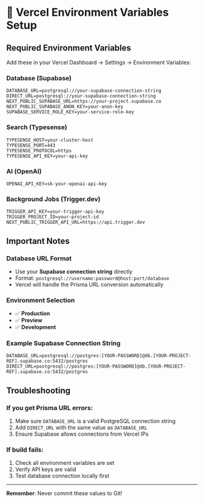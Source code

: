# 🔧 Vercel Environment Variables Setup

## **Required Environment Variables**

Add these in your Vercel Dashboard → Settings → Environment Variables:

### **Database (Supabase)**
```
DATABASE_URL=postgresql://your-supabase-connection-string
DIRECT_URL=postgresql://your-supabase-connection-string
NEXT_PUBLIC_SUPABASE_URL=https://your-project.supabase.co
NEXT_PUBLIC_SUPABASE_ANON_KEY=your-anon-key
SUPABASE_SERVICE_ROLE_KEY=your-service-role-key
```

### **Search (Typesense)**
```
TYPESENSE_HOST=your-cluster-host
TYPESENSE_PORT=443
TYPESENSE_PROTOCOL=https
TYPESENSE_API_KEY=your-api-key
```

### **AI (OpenAI)**
```
OPENAI_API_KEY=sk-your-openai-api-key
```

### **Background Jobs (Trigger.dev)**
```
TRIGGER_API_KEY=your-trigger-api-key
TRIGGER_PROJECT_ID=your-project-id
NEXT_PUBLIC_TRIGGER_API_URL=https://api.trigger.dev
```

## **Important Notes**

### **Database URL Format**
- Use your **Supabase connection string** directly
- Format: `postgresql://username:password@host:port/database`
- Vercel will handle the Prisma URL conversion automatically

### **Environment Selection**
- ✅ **Production**
- ✅ **Preview** 
- ✅ **Development**

### **Example Supabase Connection String**
```
DATABASE_URL=postgresql://postgres:[YOUR-PASSWORD]@db.[YOUR-PROJECT-REF].supabase.co:5432/postgres
DIRECT_URL=postgresql://postgres:[YOUR-PASSWORD]@db.[YOUR-PROJECT-REF].supabase.co:5432/postgres
```

## **Troubleshooting**

### **If you get Prisma URL errors:**
1. Make sure `DATABASE_URL` is a valid PostgreSQL connection string
2. Add `DIRECT_URL` with the same value as `DATABASE_URL`
3. Ensure Supabase allows connections from Vercel IPs

### **If build fails:**
1. Check all environment variables are set
2. Verify API keys are valid
3. Test database connection locally first

---

**Remember**: Never commit these values to Git! 